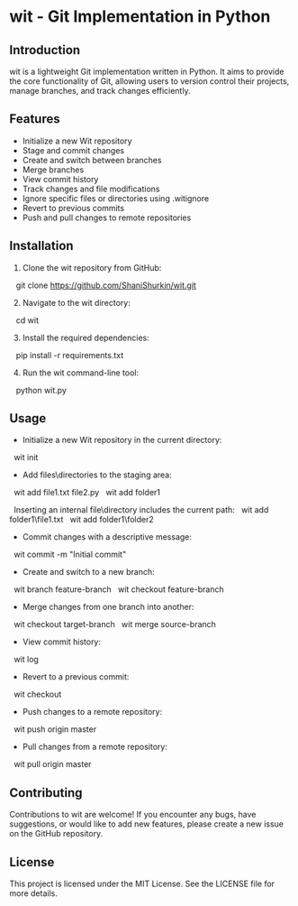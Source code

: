 # wit - Git Implementation in Python

## Introduction
wit is a lightweight Git implementation written in Python. It aims to provide the core functionality of Git, allowing users to version control their projects, manage branches, and track changes efficiently.

## Features
- Initialize a new Wit repository
- Stage and commit changes
- Create and switch between branches
- Merge branches
- View commit history
- Track changes and file modifications
- Ignore specific files or directories using .witignore
- Revert to previous commits
- Push and pull changes to remote repositories

## Installation
1. Clone the wit repository from GitHub:
   

   git clone https://github.com/ShaniShurkin/wit.git
   

2. Navigate to the wit directory:
   

   cd wit
   

3. Install the required dependencies:
   

   pip install -r requirements.txt
   

4. Run the wit command-line tool:
   

   python wit.py
   

## Usage
- Initialize a new Wit repository in the current directory:
  

  wit init
  

- Add files\directories to the staging area:

  wit add file1.txt file2.py
  wit add folder1

  Inserting an internal file\directory includes the current path:
  wit add folder1\file1.txt
  wit add folder1\folder2

- Commit changes with a descriptive message:
  

  wit commit -m "Initial commit"
  

- Create and switch to a new branch:
  

  wit branch feature-branch
  wit checkout feature-branch
  

- Merge changes from one branch into another:
  

  wit checkout target-branch
  wit merge source-branch
  

- View commit history:
  

  wit log
  

- Revert to a previous commit:
  

  wit checkout <commit-hash>
  

- Push changes to a remote repository:
  

  wit push origin master
  

- Pull changes from a remote repository:
  

  wit pull origin master
  

## Contributing
Contributions to wit are welcome! If you encounter any bugs, have suggestions, or would like to add new features, please create a new issue on the GitHub repository.

## License

This project is licensed under the MIT License. See the LICENSE file for more details.

